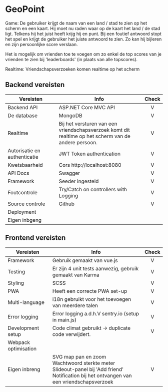 # GeoPoint

Game: De gebruiker krijgt de naam van een land / stad te zien op het scherm en een kaart. Hij moet nu raden waar op de kaart het land / de stad ligt. Telkens hij het juist heeft krijg hij en punt. Bij een foutief antwoord stopt het spel en krijgt de gebruiker het juiste antwoord te zien. Zo kan hij bijleren en zijn persoonlijke score verslaan.

Het is mogelijk om vrienden toe te voegen om zo enkel de top scores van je vrienden te zien bij 'leaderboards' (in plaats van alle topscores). 

Realtime: Vriendschapsverzoeken komen realtime op het scherm

## Backend vereisten

| Vereisten                    | Info                            			| Check |    
| -----------------------------|--------------------------------------------------------|:-----:|
| Backend API                  | ASP.NET Core MVC API            			|   V   |
| De database                  | MongoDB                         			|   V   |
| Realtime                     | Bij het versturen van een vriendschapsverzoek komt dit<br>realtime op het scherm van de andere persoon.                                			|   V   |
| Autorisatie en authenticatie | JWT Token authentication        			|   V   |
| Kwetsbaarheid                | Cors http://localhost:8080      			|   V   |
| API Docs                     | Swagger                         			|   V   |
| Framework                    | Seeder ingesteld                			|   V   |
| Foutcontrole                 | Try/Catch on controllers with Logging            	|   V   |
| Source controle              | Github                          			|   V   |
| Deployment                   |                                 			|       |
| Eigen inbgeng                |                                 			|       |

## Frontend vereisten
 
| Vereisten                    | Info                            			| Check |  
| -----------------------------|--------------------------------------------------------|:-----:|
| Framework                    | Gebruik gemaakt van vue.js      			|   V   |
| Testing                      | Er zijn 4 unit tests aanwezig, gebruik gemaakt van Karma|   V   |
| Styling                      | SCSS                            			|   V   |
| PWA                          | Heeft een correcte PWA set-up   			|   V   |
| Multi-language               | i18n gebruikt voor het toevoegen van meerdere talen	|   V   |
| Error logging                | Error logging a.d.h.V sentry.io (setup in main.js)	|   V   |
| Development setup            | Code climat gebruikt -> duplicate code verwijdert.	|   V   |
| Webpack optimisation         |                                 			|       |
| Eigen inbreng                | SVG map pan en zoom<br>Wachtwoord sterkte meter<br>Slideout-panel bij 'Add friend'<br>Notification bij het ontvangen van een vriendschapsverzoek|   V   |
